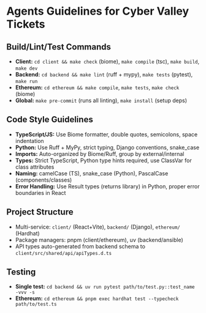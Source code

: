 # Agents Guidelines for Cyber Valley Tickets

## Build/Lint/Test Commands
- **Client:** `cd client && make check` (biome), `make compile` (tsc), `make build`, `make dev`
- **Backend:** `cd backend && make lint` (ruff + mypy), `make tests` (pytest), `make run`
- **Ethereum:** `cd ethereum && make compile`, `make tests`, `make check` (biome)
- **Global:** `make pre-commit` (runs all linting), `make install` (setup deps)

## Code Style Guidelines
- **TypeScript/JS:** Use Biome formatter, double quotes, semicolons, space indentation
- **Python:** Use Ruff + MyPy, strict typing, Django conventions, snake_case
- **Imports:** Auto-organized by Biome/Ruff, group by external/internal
- **Types:** Strict TypeScript, Python type hints required, use ClassVar for class attributes
- **Naming:** camelCase (TS), snake_case (Python), PascalCase (components/classes)
- **Error Handling:** Use Result types (returns library) in Python, proper error boundaries in React

## Project Structure
- Multi-service: `client/` (React+Vite), `backend/` (Django), `ethereum/` (Hardhat)
- Package managers: pnpm (client/ethereum), uv (backend/ansible)
- API types auto-generated from backend schema to `client/src/shared/api/apiTypes.d.ts`

## Testing
- **Single test:** `cd backend && uv run pytest path/to/test.py::test_name -vvv -s`
- **Ethereum:** `cd ethereum && pnpm exec hardhat test --typecheck path/to/test.ts`